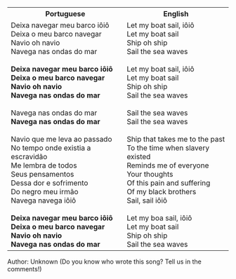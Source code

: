 <table class="capoeira-table">
    <tr class="header-row">
        <th>Portuguese</th>
        <th>English</th>
    </tr>
    <tr>
        <td>Deixa navegar meu barco iôiô<br>
        Deixa o meu barco navegar<br>
        Navio oh navio<br>
        Navega nas ondas do mar<br>
        <br>
        <strong>Deixa navegar meu barco iôiô<br>
        Deixa o meu barco navegar<br>
        Navio oh navio<br>
        Navega nas ondas do mar</strong><br>
        <br>
        Navega nas ondas do mar<br>
        <strong>Navega nas ondas do mar</strong><br>
        <br>
        Navio que me leva ao passado<br>
        No tempo onde existia a escravidão<br>
        Me lembra de todos<br>
        Seus pensamentos<br>
        Dessa dor e sofrimento<br>
        Do negro meu irmão<br>
        Navega navega iôiô<br>
        <br>
        <strong>Deixa navegar meu barco iôiô<br>
        Deixa o meu barco navegar<br>
        Navio oh navio<br>
        Navega nas ondas do mar</strong></td>
        <td>Let my boat sail, iôiô<br>
        Let my boat sail<br>
        Ship oh ship<br>
        Sail the sea waves<br>
        <br>
        Let my boat sail, iôiô<br>
        Let my boat sail<br>
        Ship oh ship<br>
        Sail the sea waves<br>
        <br>
        Sail the sea waves<br>
        Sail the sea waves<br>
        <br>
        Ship that takes me to the past<br>
        To the time when slavery existed<br>
        Reminds me of everyone<br>
        Your thoughts<br>
        Of this pain and suffering<br>
        Of my black brothers<br>
        Sail, sail iôiô<br>
        <br>
        Let my boa sail, iôiô<br>
        Let my boat sail<br>
        Ship oh ship<br>
        Sail the sea waves</td>
    </tr>
</table>

<figcaption>
Author: Unknown (Do you know who wrote this song? Tell us in the comments!)
</figcaption>